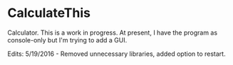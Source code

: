# CalculateThis
Calculator. This is a work in progress. At present, I have the program as console-only but I'm trying to add a GUI.

Edits:
5/19/2016 - Removed unnecessary libraries, added option to restart.
